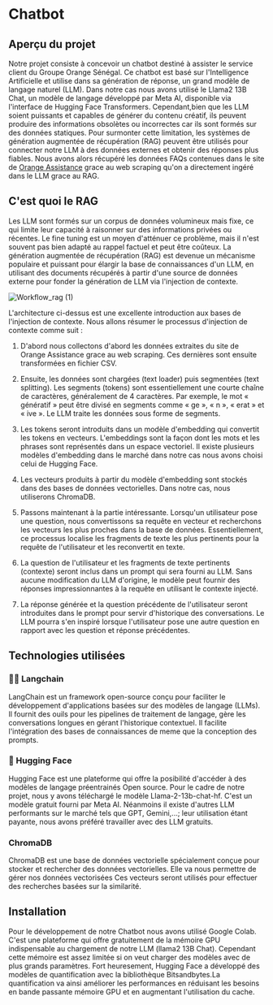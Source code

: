 # Chatbot

## Aperçu du projet
Notre projet consiste à concevoir un chatbot destiné à assister le service client du Groupe Orange Sénégal. Ce chatbot est basé sur l'Intelligence Artificielle et utilise dans sa génération de réponse, un grand modèle de langage naturel (LLM). Dans notre cas nous avons utilisé le Llama2 13B Chat, un modèle de langage développé par Meta AI, disponible via l'interface de Hugging Face Transformers.
Cependant,bien que les LLM soient puissants et capables de générer du contenu créatif, ils peuvent produire des informations obsolètes ou incorrectes car ils sont formés sur des données statiques. Pour surmonter cette limitation, les systèmes de génération augmentée de récupération (RAG) peuvent être utilisés pour connecter notre LLM à des données externes et obtenir des réponses plus fiables. 
Nous avons alors récupéré les données FAQs contenues dans le site de [Orange Assistance](https://assistance.orange.sn/) grace au web scraping qu'on a directement ingéré dans le LLM grace au RAG.
## C'est quoi le RAG

Les LLM sont formés sur un corpus de données volumineux mais fixe, ce qui limite leur capacité à raisonner sur des informations privées ou récentes. Le fine tuning est un moyen d'atténuer ce problème, mais il n'est souvent pas bien adapté au rappel factuel et peut être coûteux. La génération augmentée de récupération (RAG) est devenue un mécanisme populaire et puissant pour élargir la base de connaissances d'un LLM, en utilisant des documents récupérés à partir d'une source de données externe pour fonder la génération de LLM via l'injection de contexte.

![Workflow_rag (1)](https://github.com/user-attachments/assets/d8179e97-5b5f-4c6c-9688-0aee3b5eff3a)

L'architecture ci-dessus est une excellente introduction aux bases de l'injection de contexte. Nous allons résumer le processus d'injection de contexte comme suit :
1. D'abord nous collectons d'abord les données extraites du site de Orange Assistance grace au web scraping. Ces dernières sont ensuite transformées en fichier CSV.
   
2. Ensuite, les données sont chargées (text loader) puis segmentées (text splitting). Les segments (tokens) sont essentiellement une courte chaîne de caractères, généralement de 4 caractères. Par exemple, le mot « génératif » peut être divisé en segments comme « ge », « n », « erat » et « ive ». Le LLM traite les données sous forme de segments.
 
3. Les tokens seront introduits dans un modèle d'embedding qui convertit les tokens en vecteurs. L'embeddings sont la façon dont les mots et les phrases sont représentés dans un espace vectoriel. Il existe plusieurs modèles d'embedding dans le marché dans notre cas nous avons choisi celui de Hugging Face.
  
4. Les vecteurs produits à partir du modèle d'embedding sont stockés dans des bases de données vectorielles. Dans notre cas, nous utiliserons ChromaDB.
   
5. Passons maintenant à la partie intéressante. Lorsqu'un utilisateur pose une question, nous convertissons sa requête en vecteur et recherchons les vecteurs les plus proches dans la base de données. Essentiellement, ce processus localise les fragments de texte les plus pertinents pour la requête de l'utilisateur et les reconvertit en texte.
   
6. La question de l'utilisateur et les fragments de texte pertinents (contexte) seront inclus dans un prompt qui sera fourni au LLM. Sans aucune modification du LLM d'origine, le modèle peut fournir des réponses impressionnantes à la requête en utilisant le contexte injecté.

7. La réponse générée et la question précédente de l'utilisateur seront introduites dans le prompt pour servir d'historique des conversations. Le LLM pourra s'en inspiré lorsque l'utilisateur pose une autre question en rapport avec les question et réponse précédentes.

## Technologies utilisées

### 🦜️🔗 Langchain
LangChain est un framework open-source conçu pour faciliter le développement d'applications basées sur des modèles de langage (LLMs). Il fournit des ouils pour les pipelines de traitement de langage, gère les conversations longues en gérant l'historique contextuel. Il facilite l'intégration des bases de connaissances de meme que la conception des prompts.

### 🤗 Hugging Face
Hugging Face est une plateforme qui offre la posibilité d'accéder à des modèles de langage préentrainés Open source. Pour le cadre de notre projet, nous y avons téléchargé le modèle Llama-2-13b-chat-hf. C'est un modèle gratuit fourni par Meta AI. Néanmoins il existe d'autres LLM performants sur le marché tels que GPT, Gemini,...; leur utilisation étant payante, nous avons préféré travailler avec des LLM gratuits.

### ChromaDB
ChromaDB est une base de données vectorielle spécialement conçue pour stocker et rechercher des données vectorielles. Elle va nous permettre de gérer nos données vectorisées Ces vecteurs seront utilisés pour effectuer des recherches basées sur la similarité.

## Installation
Pour le développement de notre Chatbot nous avons utilisé Google Colab. C'est une plateforme qui offre gratuitement de la mémoire GPU indispensable au chargement de notre LLM (llama2 13B Chat). Cependant cette mémoire est assez limitée si on veut charger des modèles avec de plus grands paramètres. Fort heuresement, Hugging Face a développé des modèles de quantification avec la bibliothèque Bitsandbytes.La quantification va ainsi améliorer les performances en réduisant les besoins en bande passante mémoire GPU et en augmentant l'utilisation du cache.
